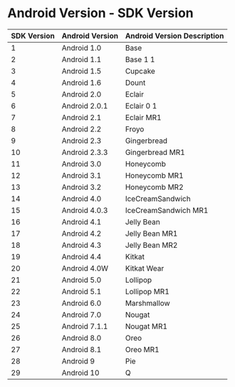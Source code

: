 # Android Version - SDK Version

| SDK Version | Android Version | Android Version Description |
| :---------- | :-------------- | :-------------------------- |
| 1           | Android 1.0     | Base                        |
| 2           | Android 1.1     | Base 1 1                    |
| 3           | Android 1.5     | Cupcake                     |
| 4           | Android 1.6     | Dount                       |
| 5           | Android 2.0     | Eclair                      |
| 6           | Android 2.0.1   | Eclair 0 1                  |
| 7           | Android 2.1     | Eclair MR1                  |
| 8           | Android 2.2     | Froyo                       |
| 9           | Android 2.3     | Gingerbread                 |
| 10          | Android 2.3.3   | Gingerbread MR1             |
| 11          | Android 3.0     | Honeycomb                   |
| 12          | Android 3.1     | Honeycomb MR1               |
| 13          | Android 3.2     | Honeycomb MR2               |
| 14          | Android 4.0     | IceCreamSandwich            |
| 15          | Android 4.0.3   | IceCreamSandwich MR1        |
| 16          | Android 4.1     | Jelly Bean                  |
| 17          | Android 4.2     | Jelly Bean MR1              |
| 18          | Android 4.3     | Jelly Bean MR2              |
| 19          | Android 4.4     | Kitkat                      |
| 20          | Android 4.0W    | Kitkat Wear                 |
| 21          | Android 5.0     | Lollipop                    |
| 22          | Android 5.1     | Lollipop MR1                |
| 23          | Android 6.0     | Marshmallow                 |
| 24          | Android 7.0     | Nougat                      |
| 25          | Android 7.1.1   | Nougat MR1                  |
| 26          | Android 8.0     | Oreo                        |
| 27          | Android 8.1     | Oreo MR1                    |
| 28          | Android 9       | Pie                         |
| 29          | Android 10      | Q                           |